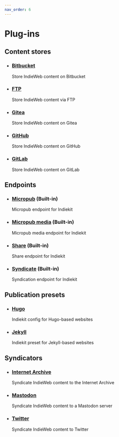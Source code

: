 ```yaml
---
nav_order: 6
---
```


# Plug-ins

## Content stores

- ### [Bitbucket](https://npmjs.org/package/@indiekit/store-bitbucket)

  Store IndieWeb content on Bitbucket

- ### [FTP](https://npmjs.org/package/@indiekit/store-ftp)

  Store IndieWeb content via FTP

- ### [Gitea](https://npmjs.org/package/@indiekit/store-gitea)

  Store IndieWeb content on Gitea

- ### [GitHub](https://npmjs.org/package/@indiekit/store-github)

  Store IndieWeb content on GitHub

- ### [GitLab](https://npmjs.org/package/@indiekit/store-gitlab)

  Store IndieWeb content on GitLab

## Endpoints

- ### [Micropub](https://npmjs.org/package/@indiekit/endpoint-micropub) (Built-in)

  Micropub endpoint for Indiekit

- ### [Micropub media](https://npmjs.org/package/@indiekit/endpoint-media) (Built-in)

  Micropub media endpoint for Indiekit

- ### [Share](https://npmjs.org/package/@indiekit/endpoint-share) (Built-in)

  Share endpoint for Indiekit

- ### [Syndicate](https://npmjs.org/package/@indiekit/endpoint-syndicate) (Built-in)

  Syndication endpoint for Indiekit

## Publication presets

- ### [Hugo](https://npmjs.org/package/@indiekit/preset-hugo)

  Indiekit config for Hugo-based websites

- ### [Jekyll](https://npmjs.org/package/@indiekit/preset-jekyll)

  Indiekit preset for Jekyll-based websites

## Syndicators

- ### [Internet Archive](https://npmjs.org/package/@indiekit/syndicator-internet-archive)

  Syndicate IndieWeb content to the Internet Archive

- ### [Mastodon](https://npmjs.org/package/@indiekit/syndicator-mastodon)

  Syndicate IndieWeb content to a Mastodon server

- ### [Twitter](https://npmjs.org/package/@indiekit/syndicator-twitter)

  Syndicate IndieWeb content to Twitter
